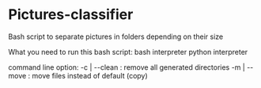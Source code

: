 # Pictures-classifier
Bash script to separate pictures in folders depending on their size

What you need to run this bash script:
bash interpreter
python interpreter

command line option:
  -c | --clean : remove all generated directories
  -m | --move : move files instead of default (copy)
